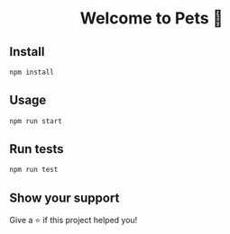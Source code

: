 <h1 align="center">Welcome to Pets 👋</h1>
<p>
</p>

## Install

```sh
npm install
```

## Usage

```sh
npm run start
```

## Run tests

```sh
npm run test
```

## Show your support

Give a ⭐️ if this project helped you!